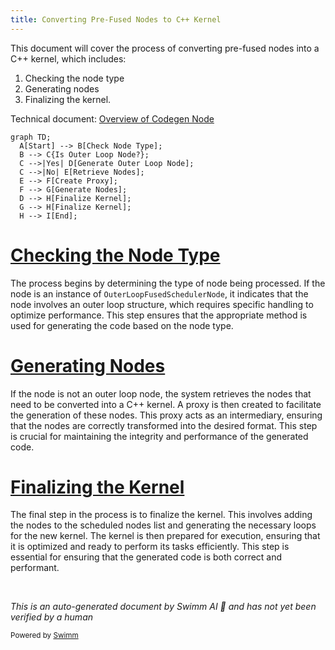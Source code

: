 ```yaml
---
title: Converting Pre-Fused Nodes to C++ Kernel
---
```

This document will cover the process of converting pre-fused nodes into a C++ kernel, which includes:

1. Checking the node type
2. Generating nodes
3. Finalizing the kernel.

Technical document: <SwmLink doc-title="Overview of Codegen Node">[Overview of Codegen Node](/.swm/overview-of-codegen-node.q90e4yjb.sw.md)</SwmLink>

```mermaid
graph TD;
  A[Start] --> B[Check Node Type];
  B --> C{Is Outer Loop Node?};
  C -->|Yes| D[Generate Outer Loop Node];
  C -->|No| E[Retrieve Nodes];
  E --> F[Create Proxy];
  F --> G[Generate Nodes];
  D --> H[Finalize Kernel];
  G --> H[Finalize Kernel];
  H --> I[End];
```

# [Checking the Node Type](https://app.swimm.io/repos/Z2l0aHViJTNBJTNBcHl0b3JjaC1hdXRvZG9jcy1kZW1vJTNBJTNBU3dpbW0tRGVtbw==/docs/q90e4yjb#checking-the-node-type)

The process begins by determining the type of node being processed. If the node is an instance of `OuterLoopFusedSchedulerNode`, it indicates that the node involves an outer loop structure, which requires specific handling to optimize performance. This step ensures that the appropriate method is used for generating the code based on the node type.

# [Generating Nodes](https://app.swimm.io/repos/Z2l0aHViJTNBJTNBcHl0b3JjaC1hdXRvZG9jcy1kZW1vJTNBJTNBU3dpbW0tRGVtbw==/docs/q90e4yjb#generating-nodes)

If the node is not an outer loop node, the system retrieves the nodes that need to be converted into a C++ kernel. A proxy is then created to facilitate the generation of these nodes. This proxy acts as an intermediary, ensuring that the nodes are correctly transformed into the desired format. This step is crucial for maintaining the integrity and performance of the generated code.

# [Finalizing the Kernel](https://app.swimm.io/repos/Z2l0aHViJTNBJTNBcHl0b3JjaC1hdXRvZG9jcy1kZW1vJTNBJTNBU3dpbW0tRGVtbw==/docs/q90e4yjb#finalizing-the-kernel)

The final step in the process is to finalize the kernel. This involves adding the nodes to the scheduled nodes list and generating the necessary loops for the new kernel. The kernel is then prepared for execution, ensuring that it is optimized and ready to perform its tasks efficiently. This step is essential for ensuring that the generated code is both correct and performant.

&nbsp;

*This is an auto-generated document by Swimm AI 🌊 and has not yet been verified by a human*

<SwmMeta version="3.0.0" repo-id="Z2l0aHViJTNBJTNBcHl0b3JjaC1hdXRvZG9jcy1kZW1vJTNBJTNBU3dpbW0tRGVtbw==" repo-name="pytorch-autodocs-demo"><sup>Powered by [Swimm](https://app.swimm.io/)</sup></SwmMeta>
